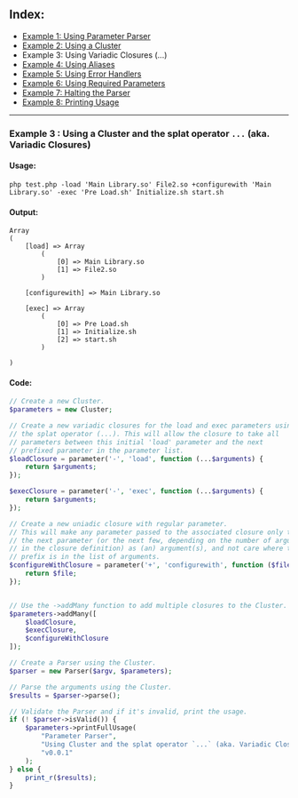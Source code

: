## Index:
* [Example 1: Using Parameter Parser](https://github.com/nathan-fiscaletti/parameterparser/blob/master/examples/Example1.md)
* [Example 2: Using a Cluster](https://github.com/nathan-fiscaletti/parameterparser/blob/master/examples/Example2.md)
* Example 3: Using Variadic Closures (...)
* [Example 4: Using Aliases](https://github.com/nathan-fiscaletti/parameterparser/blob/master/examples/Example4.md)
* [Example 5: Using Error Handlers](https://github.com/nathan-fiscaletti/parameterparser/blob/master/examples/Example5.md)
* [Example 6: Using Required Parameters](https://github.com/nathan-fiscaletti/parameterparser/blob/master/examples/Example6.md)
* [Example 7: Halting the Parser](https://github.com/nathan-fiscaletti/parameterparser/blob/master/examples/Example7.md)
* [Example 8: Printing Usage](https://github.com/nathan-fiscaletti/parameterparser/blob/master/examples/Example8.md)

----
### Example 3 : Using a Cluster and the splat operator `...` (aka. Variadic Closures)

#### Usage: 
    php test.php -load 'Main Library.so' File2.so +configurewith 'Main Library.so' -exec 'Pre Load.sh' Initialize.sh start.sh
#### Output:
    Array
    (
        [load] => Array
            (
                [0] => Main Library.so
                [1] => File2.so
            )

        [configurewith] => Main Library.so

        [exec] => Array
            (
                [0] => Pre Load.sh
                [1] => Initialize.sh
                [2] => start.sh
            )

    )
#### Code:
```php
// Create a new Cluster.
$parameters = new Cluster;

// Create a new variadic closures for the load and exec parameters using
// the splat operator (...). This will allow the closure to take all
// parameters between this initial 'load' parameter and the next 
// prefixed parameter in the parameter list.
$loadClosure = parameter('-', 'load', function (...$arguments) {
    return $arguments;
});

$execClosure = parameter('-', 'exec', function (...$arguments) {
    return $arguments;
});

// Create a new uniadic closure with regular parameter.
// This will make any parameter passed to the associated closure only take
// the next parameter (or the next few, depending on the number of arguments
// in the closure definition) as (an) argument(s), and not care where the next 
// prefix is in the list of arguments.
$configureWithClosure = parameter('+', 'configurewith', function ($file) {
    return $file;
});


// Use the ->addMany function to add multiple closures to the Cluster.
$parameters->addMany([
    $loadClosure,
    $execClosure,
    $configureWithClosure
]);

// Create a Parser using the Cluster.
$parser = new Parser($argv, $parameters);

// Parse the arguments using the Cluster.
$results = $parser->parse();

// Validate the Parser and if it's invalid, print the usage.
if (! $parser->isValid()) {
    $parameters->printFullUsage(
        "Parameter Parser",
        "Using Cluster and the splat operator `...` (aka. Variadic Closures) Example.",
        "v0.0.1"
    );
} else {
    print_r($results);
}
```
